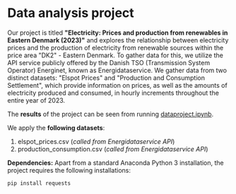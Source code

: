 # Data analysis project

Our project is titled **"Electricity: Prices and production from renewables in Eastern Denmark (2023)"** and explores the relationship between electricity prices and the production of electricity from renewable sources within the price area "DK2" - Eastern Denmark. To gather data for this, we utilize the API service publicly offered by the Danish TSO (Transmission System Operator) Energinet, known as Energidataservice. We gather data from two distinct datasets: "Elspot Prices" and "Production and Consumption Settlement", which provide information on prices, as well as the amounts of electricity produced and consumed, in hourly increments throughout the entire year of 2023.

The **results** of the project can be seen from running [dataproject.ipynb](dataproject.ipynb).

We apply the **following datasets**:

1. elspot_prices.csv (*called from Energidataservice API*) 
1. production_consumption.csv (*called from Energidataservice API*)

**Dependencies:** Apart from a standard Anaconda Python 3 installation, the project requires the following installations:

``pip install requests``
